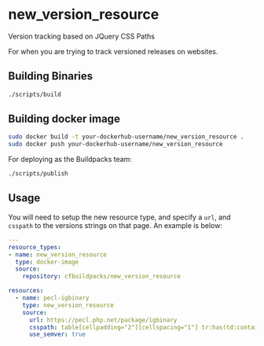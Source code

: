 # new_version_resource
Version tracking based on JQuery CSS Paths

For when you are trying to track versioned releases on websites.

## Building Binaries
```bash
./scripts/build
```

## Building docker image
```bash
sudo docker build -t your-dockerhub-username/new_version_resource .
sudo docker push your-dockerhub-username/new_version_resource
```

For deploying as the Buildpacks team:

```bash
./scripts/publish
```

## Usage

You will need to setup the new resource type, and specify a `url`, and `csspath` to the versions strings on that page.
An example is below:

```yaml
---
resource_types:
- name: new_version_resource
  type: docker-image
  source:
    repository: cfbuildpacks/new_version_resource

resources:
  - name: pecl-igbinary
    type: new_version_resource
    source:
      url: https://pecl.php.net/package/igbinary
      csspath: table[cellpadding="2"][cellspacing="1"] tr:has(td:contains("stable")) th
      use_semver: true
```
